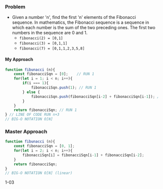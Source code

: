 
### Problem 
- Given a number 'n', find the first 'n' elements of the Fibonacci sequence. In mathematics, the Fibonacci sequence is a sequence in which each number is the sum of the two preceding ones. The first two numbers in the sequence are 0 and 1.
   - `fibonacci(2) = [0,1]`
   - `fibonacci(3) = [0,1,1]`
   - `fibonacci(7) = [0,1,1,2,3,5,8]`

#### My Approach

```js
function fibunacci (n){
    const fibonacciSqn = [0];    // RUN 1 
    for(let i = 1; i < n; i++){ 
        if(i === 1){
            fibonacciSqn.push(1); // RUN 1
        } else {  
            fibonacciSqn.push(fibonacciSqn[i-2] + fibonacciSqn[i-1]); // RUN n
        }
    }
    return fibonacciSqn; // RUN 1
} // LINE OF CODE RUN n+3
// BIG-O NOTATION O[N]
```

### Master Approach  

```js
function fibunacci (n){
    const fibonacciSqn = [0, 1];
    for(let i = 2; i < n; i++){
        fibonacciSqn[i] = fibonacciSqn[i-1] + fibonacciSqn[i-2]; 
    }
    return fibonacciSqn; 
} 
// BIG-O NOTATION O[N] (linear)
```



1-03